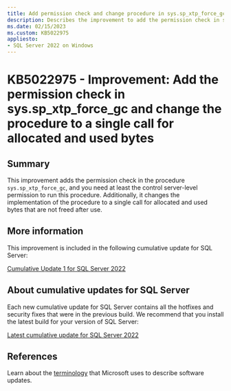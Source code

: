 ```yaml
---
title: Add permission check and change procedure in sys.sp_xtp_force_gc
description: Describes the improvement to add the permission check in sys.sp_xtp_force_gc and change the procedure to a single call for allocated and used bytes.
ms.date: 02/15/2023
ms.custom: KB5022975
appliesto:
- SQL Server 2022 on Windows
---
```

# KB5022975 - Improvement: Add the permission check in sys.sp_xtp_force_gc and change the procedure to a single call for allocated and used bytes

## Summary

This improvement adds the permission check in the procedure `sys.sp_xtp_force_gc`, and you need at least the control server-level permission to run this procedure. Additionally, it changes the implementation of the procedure to a single call for allocated and used bytes that are not freed after use.

## More information

This improvement is included in the following cumulative update for SQL Server:

[Cumulative Update 1 for SQL Server 2022](cumulativeupdate1.md)

## About cumulative updates for SQL Server

Each new cumulative update for SQL Server contains all the hotfixes and security fixes that were in the previous build. We recommend that you install the latest build for your version of SQL Server:

[Latest cumulative update for SQL Server 2022](build-versions.md)

## References

Learn about the [terminology](../../../windows-client/deployment/standard-terminology-software-updates.md) that Microsoft uses to describe software updates.
